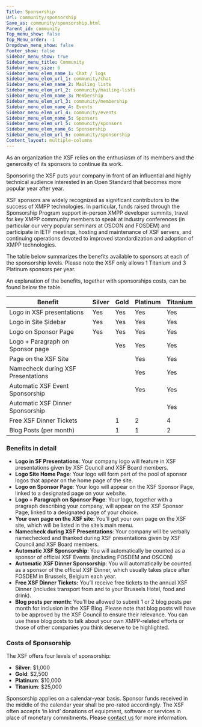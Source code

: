 ```yaml
---
Title: Sponsorship
Url: community/sponsorship
Save_as: community/sponsorship.html
Parent_id: community
Top_menu_show: false
Top_Menu_order: -1
Dropdown_menu_show: false
Footer_show: false
Sidebar_menu_show: true
Sidebar_menu_title: Community
Sidebar_menu_size: 6
Sidebar_menu_elem_name_1: Chat / logs
Sidebar_menu_elem_url_1: community/chat
Sidebar_menu_elem_name_2: Mailing lists
Sidebar_menu_elem_url_2: community/mailing-lists
Sidebar_menu_elem_name_3: Membership
Sidebar_menu_elem_url_3: community/membership
Sidebar_menu_elem_name_4: Events
Sidebar_menu_elem_url_4: community/events
Sidebar_menu_elem_name_5: Sponsors
Sidebar_menu_elem_url_5: community/sponsors
Sidebar_menu_elem_name_6: Sponsorship
Sidebar_menu_elem_url_6: community/sponsorship
Content_layout: multiple-columns
---
```


As an organization the XSF relies on the enthusiasm of its members and the generosity of its sponsors to continue its work.

Sponsoring the XSF puts your company in front of an influential and highly technical audience interested in an Open Standard that becomes more popular year after year.

XSF sponsors are widely recognized as significant contributors to the success of XMPP technologies. In particular, funds raised through the Sponsorship Program support in-person XMPP developer summits, travel for key XMPP community members to speak at industry conferences (in particular our very popular seminars at OSCON and FOSDEM) and participate in IETF meetings, hosting and maintenance of XSF servers, and continuing operations devoted to improved standardization and adoption of XMPP technologies.

The table below summarizes the benefits available to sponsors at each of the sponsorship levels. Please note the XSF only allows 1 Titanium and 3 Platinum sponsors per year.

An explanation of the benefits, together with sponsorships costs, can be found below the table.

| Benefit                            | Silver | Gold | Platinum | Titanium |
|------------------------------------|--------|------|----------|----------|
| Logo in XSF presentations          | Yes    | Yes  | Yes      | Yes      |
| Logo in Site Sidebar               | Yes    | Yes  | Yes      | Yes      |
| Logo on Sponsor Page               | Yes    | Yes  | Yes      | Yes      |
| Logo + Paragraph on Sponsor page   |        | Yes  | Yes      | Yes      |
| Page on the XSF Site               |        |      | Yes      | Yes      |
| Namecheck during XSF Presentations |        |      | Yes      | Yes      |
| Automatic XSF Event Sponsorship    |        |      | Yes      | Yes      |
| Automatic XSF Dinner Sponsorship   |        |      |          | Yes      |
| Free XSF Dinner Tickets            |        | 1    | 2        | 4        |
| Blog Posts (per month)             |        | 1    | 1        | 2        |

### Benefits in detail

- __Logo in SF Presentations__: Your company logo will feature in XSF presentations given by XSF Council and XSF Board members.
- __Logo Site Home Page__: Your logo will form part of the pool of sponsor logos that appear on the home page of the site.
- __Logo on Sponsor Page__: Your logo will appear on the XSF Sponsor Page, linked to a designated page on your website.
- __Logo + Paragraph on Sponsor Page__: Your logo, together with a pragraph describing your company, will appear on the XSF Sponsor Page, linked to a designated page of your choice.
- __Your own page on the XSF site__: You’ll get your own page on the XSF site, which will be listed in the site’s main menu.
- __Namecheck during XSF Presentations__: Your company will be verbally namechecked and thanked during XSF presentations given by XSF Council and XSF Board members.
- __Automatic XSF Sponsorship__: You will automatically be counted as a sponsor of official XSF Events (including FOSDEM and OSCON)
- __Automatic XSF Dinner Sponsorship__: You will automatically be counted as a sponsor of the official XSF Dinner, which usually takes place after FOSDEM in Brussels, Belgium each year.
- __Free XSF Dinner Tickets:__ You’ll receive free tickets to the annual XSF Dinner (includes transport from and to your Brussels Hotel, food and drink).
- __Blog posts per month:__ You’ll be allowed to submit 1 or 2 blog posts per month for inclusion in the XSF Blog. Please note that blog posts will have to be approved by the XSF Council to ensure their relevance. You can use these blog posts to talk about your own XMPP-related efforts or those of other companies you think deserve to be highlighted.


### Costs of Sponsorship

The XSF offers four levels of sponsorship:

- __Silver__: $1,000
- __Gold__: $2,500
- __Platinum__: $10,000
- __Titanium__: $25,000

Sponsorship applies on a calendar-year basis. Sponsor funds received in the middle of the calendar year shall be pro-rated accordingly. The XSF often accepts ‘in kind’ donations of equipment, software or services in place of monetary commitments. Please [contact us](/contact) for more information.